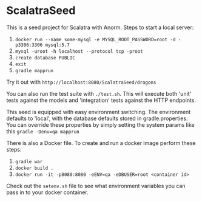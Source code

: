 # ScalatraSeed

This is a seed project for Scalatra with Anorm. Steps to start a local server:
1. `docker run --name some-mysql -e MYSQL_ROOT_PASSWORD=root -d -p3306:3306 mysql:5.7`
2. `mysql -uroot -h localhost --protocol tcp -proot`
3. `create database PUBLIC`
4. `exit`
5. `gradle mapprun`

Try it out with `http://localhost:8080/ScalatraSeed/dragons`

You can also run the test suite with `./test.sh`. This will execute both 'unit' tests against the models and 'integration' tests against the HTTP endpoints.

This seed is equipped with easy environment switching. The environment defaults to 'local', with the database defaults stored in gradle.properties. You can override these properties by simply setting the system params like this `gradle -Denv=qa mapprun`

There is also a Docker file. To create and run a docker image perform these steps:
1. `gradle war`
2. `docker build .`
3. `docker run -it -p8080:8080 -eENV=qa -eDBUSER=root <container id>`

Check out the `setenv.sh` file to see what environment variables you can pass in to your docker container.